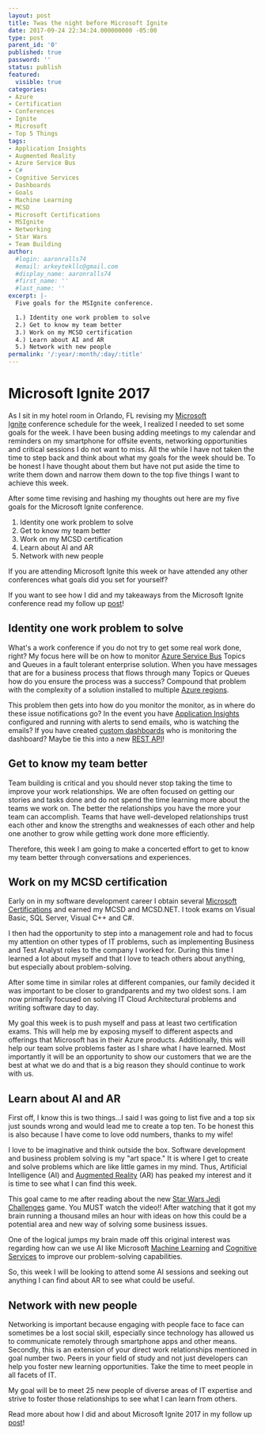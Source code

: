 ```yaml
---
layout: post
title: Twas the night before Microsoft Ignite
date: 2017-09-24 22:34:24.000000000 -05:00
type: post
parent_id: '0'
published: true
password: ''
status: publish
featured: 
  visible: true
categories:
- Azure
- Certification
- Conferences
- Ignite
- Microsoft
- Top 5 Things
tags:
- Application Insights
- Augmented Reality
- Azure Service Bus
- C#
- Cognitive Services
- Dashboards
- Goals
- Machine Learning
- MCSD
- Microsoft Certifications
- MSIgnite
- Networking
- Star Wars
- Team Building
author:
  #login: aaronralls74
  #email: arkeytekllc@gmail.com
  #display_name: aaronralls74
  #first_name: ''
  #last_name: ''
excerpt: |-
  Five goals for the MSIgnite conference.

  1.) Identity one work problem to solve
  2.) Get to know my team better
  3.) Work on my MCSD certification
  4.) Learn about AI and AR
  5.) Network with new people
permalink: '/:year/:month/:day/:title'
---
```


<h1>Microsoft Ignite 2017</h1>
<p>As I sit in my hotel room in Orlando, FL revising my <a href="https://www.microsoft.com/en-us/ignite/default.aspx" rel="noopener">Microsoft Ignite</a> conference schedule for the week, I realized I needed to set some goals for the week. I have been busing adding meetings to my calendar and reminders on my smartphone for offsite events, networking opportunities and critical sessions I do not want to miss. All the while I have not taken the time to step back and think about what my goals for the week should be. To be honest I have thought about them but have not put aside the time to write them down and narrow them down to the top five things I want to achieve this week.</p>
<p>After some time revising and hashing my thoughts out here are my five goals for the Microsoft Ignite conference.</p>
<ol>
<li>Identity one work problem to solve</li>
<li>Get to know my team better</li>
<li>Work on my MCSD certification</li>
<li>Learn about AI and AR</li>
<li>Network with new people</li>
</ol>
<p>If you are attending Microsoft Ignite this week or have attended any other conferences what goals did you set for yourself?</p>
<p>If you want to see how I did and my takeaways from the Microsoft Ignite conference read my follow up <a href="{{ site.baseurl }}/2017/10/06/microsoft-ignite-review/">post</a>!</p>
<h2>Identity one work problem to solve</h2>
<p>What's a work conference if you do not try to get some real work done, right? My focus here will be on how to monitor <a href="https://azure.microsoft.com/en-us/services/service-bus/" rel="noopener">Azure Service Bus</a> Topics and Queues in a fault tolerant enterprise solution. When you have messages that are for a business process that flows through many Topics or Queues how do you ensure the process was a success? Compound that problem with the complexity of a solution installed to multiple <a href="https://azure.microsoft.com/en-us/regions/" rel="noopener">Azure regions</a>.</p>
<p>This problem then gets into how do you monitor the monitor, as in where do these issue notifications go? In the event you have <a href="https://azure.microsoft.com/en-us/services/application-insights/" rel="noopener">Application Insights</a> configured and running with alerts to send emails, who is watching the emails? If you have created <a href="https://channel9.msdn.com/Blogs/trevor-cloud/azure-portal-dashboards" rel="noopener">custom dashboards</a> who is monitoring the dashboard? Maybe tie this into a new <a href="{{ site.baseurl }}/2017/10/17/designing-a-professional-rest-api-example-using-c-asp-net-core/">REST API</a>!</p>
<h2>Get to know my team better</h2>
<p>Team building is critical and you should never stop taking the time to improve your work relationships. We are often focused on getting our stories and tasks done and do not spend the time learning more about the teams we work on. The better the relationships you have the more your team can accomplish. Teams that have well-developed relationships trust each other and know the strengths and weaknesses of each other and help one another to grow while getting work done more efficiently.</p>
<p>Therefore, this week I am going to make a concerted effort to get to know my team better through conversations and experiences.</p>
<h2>Work on my MCSD certification</h2>
<p>Early on in my software development career I obtain several <a href="https://www.microsoft.com/en-us/learning/certification-overview.aspx" rel="noopener">Microsoft Certifications</a> and earned my MCSD and MCSD.NET. I took exams on Visual Basic, SQL Server, Visual C++ and C#.</p>
<p>I then had the opportunity to step into a management role and had to focus my attention on other types of IT problems, such as implementing Business and Test Analyst roles to the company I worked for. During this time I learned a lot about myself and that I love to teach others about anything, but especially about problem-solving.</p>
<p>After some time in similar roles at different companies, our family decided it was important to be closer to grandparents and my two oldest sons. I am now primarily focused on solving IT Cloud Architectural problems and writing software day to day.</p>
<p>My goal this week is to push myself and pass at least two certification exams. This will help me by exposing myself to different aspects and offerings that Microsoft has in their Azure products. Additionally, this will help our team solve problems faster as I share what I have learned. Most importantly it will be an opportunity to show our customers that we are the best at what we do and that is a big reason they should continue to work with us.</p>
<h2>Learn about AI and AR</h2>
<p>First off, I know this is two things...I said I was going to list five and a top six just sounds wrong and would lead me to create a top ten. To be honest this is also because I have come to love odd numbers, thanks to my wife!</p>
<p>I love to be imaginative and think outside the box. Software development and business problem solving is my "art space." It is where I get to create and solve problems which are like little games in my mind. Thus, Artificial Intelligence (AI) and <a href="https://en.wikipedia.org/wiki/Augmented_reality" rel="noopener">Augmented Reality</a> (AR) has peaked my interest and it is time to see what I can find this week.</p>
<p>This goal came to me after reading about the new <a href="https://www.youtube.com/watch?v=NwD3t_mlRbU" rel="noopener">Star Wars Jedi Challenges</a> game. You MUST watch the video!! After watching that it got my brain running a thousand miles an hour with ideas on how this could be a potential area and new way of solving some business issues.</p>
<p>One of the logical jumps my brain made off this original interest was regarding how can we use AI like Microsoft <a href="https://azure.microsoft.com/en-us/services/machine-learning/" rel="noopener">Machine Learning</a> and <a href="https://azure.microsoft.com/en-us/services/cognitive-services/" rel="noopener">Cognitive Services</a> to improve our problem-solving capabilities.</p>
<p>So, this week I will be looking to attend some AI sessions and seeking out anything I can find about AR to see what could be useful.</p>
<h2>Network with new people</h2>
<p>Networking is important because engaging with people face to face can sometimes be a lost social skill, especially since technology has allowed us to communicate remotely through smartphone apps and other means. Secondly, this is an extension of your direct work relationships mentioned in goal number two. Peers in your field of study and not just developers can help you foster new learning opportunities. Take the time to meet people in all facets of IT.</p>
<p>My goal will be to meet 25 new people of diverse areas of IT expertise and strive to foster those relationships to see what I can learn from others.</p>
<p>Read more about how I did and about Microsoft Ignite 2017 in my follow up <a href="{{ site.baseurl }}/2017/10/06/microsoft-ignite-review/">post</a>!</p>
